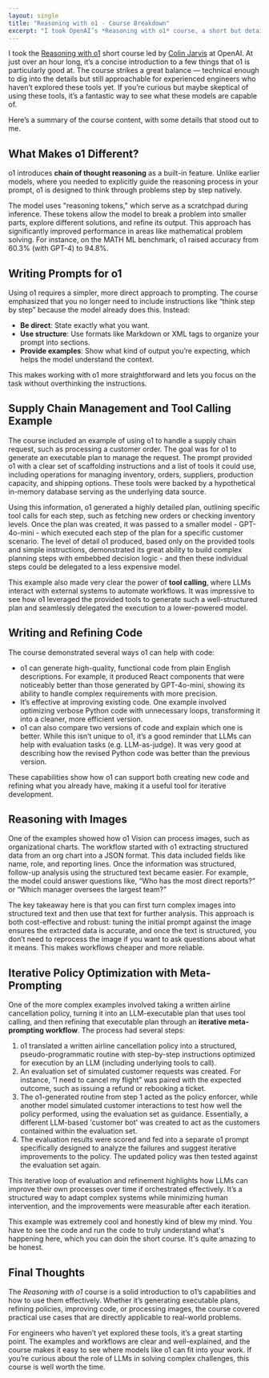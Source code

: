 ```yaml
---
layout: single
title: "Reasoning with o1 - Course Breakdown"
excerpt: "I took OpenAI’s *Reasoning with o1* course, a short but detailed look at how o1 handles chain-of-thought reasoning, tool calling, and complex workflows. This post breaks down key takeaways, from coding improvements to policy refinement, and why this model stands out for structured problem-solving."
---
```


I took the [Reasoning with o1](https://www.deeplearning.ai/short-courses/reasoning-with-o1/) short course led by [Colin Jarvis](https://www.linkedin.com/in/colin-jarvis-50019658/) at OpenAI. At just over an hour long, it’s a concise introduction to a few things that o1 is particularly good at. The course strikes a great balance — technical enough to dig into the details but still approachable for experienced engineers who haven’t explored these tools yet. If you’re curious but maybe skeptical of using these tools, it’s a fantastic way to see what these models are capable of.

Here’s a summary of the course content, with some details that stood out to me.

## What Makes o1 Different?

o1 introduces **chain of thought reasoning** as a built-in feature. Unlike earlier models, where you needed to explicitly guide the reasoning process in your prompt, o1 is designed to think through problems step by step natively.

The model uses "reasoning tokens," which serve as a scratchpad during inference. These tokens allow the model to break a problem into smaller parts, explore different solutions, and refine its output. This approach has significantly improved performance in areas like mathematical problem solving. For instance, on the MATH ML benchmark, o1 raised accuracy from 60.3% (with GPT-4) to 94.8%.

## Writing Prompts for o1

Using o1 requires a simpler, more direct approach to prompting. The course emphasized that you no longer need to include instructions like “think step by step” because the model already does this. Instead:

- **Be direct**: State exactly what you want.
- **Use structure**: Use formats like Markdown or XML tags to organize your prompt into sections.
- **Provide examples**: Show what kind of output you’re expecting, which helps the model understand the context.

This makes working with o1 more straightforward and lets you focus on the task without overthinking the instructions.

## Supply Chain Management and Tool Calling Example

The course included an example of using o1 to handle a supply chain request, such as processing a customer order. The goal was for o1 to generate an executable plan to manage the request. The prompt provided o1 with a clear set of scaffolding instructions and a list of tools it could use, including operations for managing inventory, orders, suppliers, production capacity, and shipping options. These tools were backed by a hypothetical in-memory database serving as the underlying data source.

Using this information, o1 generated a highly detailed plan, outlining specific tool calls for each step, such as fetching new orders or checking inventory levels. Once the plan was created, it was passed to a smaller model - GPT-4o-mini - which executed each step of the plan for a specific customer scenario. The level of detail o1 produced, based only on the provided tools and simple instructions, demonstrated its great ability to build complex planning steps with embebbed decision logic - and then these individual steps could be delegated to a less expensive model.

This example also made very clear the power of **tool calling**, where LLMs interact with external systems to automate workflows. It was impressive to see how o1 leveraged the provided tools to generate such a well-structured plan and seamlessly delegated the execution to a lower-powered model.

## Writing and Refining Code

The course demonstrated several ways o1 can help with code:

- o1 can generate high-quality, functional code from plain English descriptions. For example, it produced React components that were noticeably better than those generated by GPT-4o-mini, showing its ability to handle complex requirements with more precision.
- It’s effective at improving existing code. One example involved optimizing verbose Python code with unnecessary loops, transforming it into a cleaner, more efficient version.
- o1 can also compare two versions of code and explain which one is better. While this isn’t unique to o1, it’s a good reminder that LLMs can help with evaluation tasks (e.g. LLM-as-judge). It was very good at describing how the revised Python code was better than the previous version.

These capabilities show how o1 can support both creating new code and refining what you already have, making it a useful tool for iterative development.

## Reasoning with Images

One of the examples showed how o1 Vision can process images, such as organizational charts. The workflow started with o1 extracting structured data from an org chart into a JSON format. This data included fields like name, role, and reporting lines. Once the information was structured, follow-up analysis using the structured text became easier. For example, the model could answer questions like, “Who has the most direct reports?” or “Which manager oversees the largest team?”

The key takeaway here is that you can first turn complex images into structured text and then use that text for further analysis. This approach is both cost-effective and robust: tuning the initial prompt against the image ensures the extracted data is accurate, and once the text is structured, you don’t need to reprocess the image if you want to ask questions about what it means. This makes workflows cheaper and more reliable.

## Iterative Policy Optimization with Meta-Prompting

One of the more complex examples involved taking a written airline cancellation policy, turning it into an LLM-executable plan that uses tool calling, and then refining that executable plan through an **iterative meta-prompting workflow**. The process had several steps:

1. o1 translated a written airline cancellation policy into a structured, pseudo-programmatic routine with step-by-step instructions optimized for execution by an LLM (including underlying tools to call).
2. An evaluation set of simulated customer requests was created. For instance, “I need to cancel my flight” was paired with the expected outcome, such as issuing a refund or rebooking a ticket.
3. The o1-generated routine from step 1 acted as the policy enforcer, while another model simulated customer interactions to test how well the policy performed, using the evaluation set as guidance. Essentially, a different LLM-based 'customer bot' was created to act as the customers contained within the evaluation set.
4. The evaluation results were scored and fed into a separate o1 prompt specifically designed to analyze the failures and suggest iterative improvements to the policy. The updated policy was then tested against the evaluation set again.

This iterative loop of evaluation and refinement highlights how LLMs can improve their own processes over time if orchestrated effectively. It’s a structured way to adapt complex systems while minimizing human intervention, and the improvements were measurable after each iteration.

This example was extremely cool and honestly kind of blew my mind. You have to see the code and run the code to truly understand what's happening here, which you can doin the short course. It's quite amazing to be honest.

## Final Thoughts

The *Reasoning with o1* course is a solid introduction to o1’s capabilities and how to use them effectively. Whether it’s generating executable plans, refining policies, improving code, or processing images, the course covered practical use cases that are directly applicable to real-world problems.

For engineers who haven’t yet explored these tools, it’s a great starting point. The examples and workflows are clear and well-explained, and the course makes it easy to see where models like o1 can fit into your work. If you’re curious about the role of LLMs in solving complex challenges, this course is well worth the time.